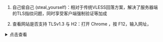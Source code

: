 1. 自己偷自己 (steal_yourself)：相对于传统VLESS回落方案，解决了服务器端的TLS指纹问题，同时享受客户端强制验证等加成

2. 查看网站是否支持 TLSv1.3 与 H2：打开 Chrome ，按 F12，输入网址，

<details><summary>点击查看</summary>

![1](https://user-images.githubusercontent.com/88967758/221342263-12c71cca-2d0b-4803-aa19-1270a39bcd71.jpg)

![2](https://user-images.githubusercontent.com/88967758/221342408-28fd48c7-b0b5-48f7-8ec7-8c6dba3f6b1c.jpg)

</details>
